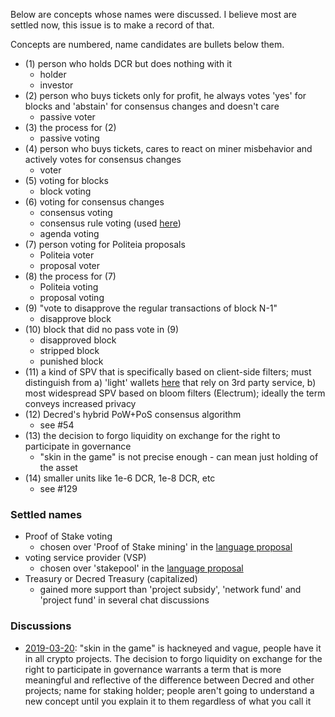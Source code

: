 Below are concepts whose names were discussed. I believe most are settled now, this issue is to make a record of that.

Concepts are numbered, name candidates are bullets below them.

- (1) person who holds DCR but does nothing with it
  * holder
  * investor
- (2) person who buys tickets only for profit, he always votes 'yes' for blocks and 'abstain' for consensus changes and doesn't care
  * passive voter
- (3) the process for (2)
  * passive voting
- (4) person who buys tickets, cares to react on miner misbehavior and actively votes for consensus changes
  * voter
- (5) voting for blocks
  * block voting
- (6) voting for consensus changes
  * consensus voting
  * consensus rule voting (used [here](https://github.com/decred/dcrdocs/pull/733/files))
  * agenda voting
- (7) person voting for Politeia proposals
  * Politeia voter
  * proposal voter
- (8) the process for (7)
  * Politeia voting
  * proposal voting
- (9) "vote to disapprove the regular transactions of block N-1"
  * disapprove block
- (10) block that did no pass vote in (9)
  * disapproved block
  * stripped block
  * punished block
- (11) a kind of SPV that is specifically based on client-side filters; must distinguish from a) 'light' wallets [here](https://docs.decred.org/wallets/spv/) that rely on 3rd party service, b) most widespread SPV based on bloom filters (Electrum); ideally the term conveys increased privacy
- (12) Decred's hybrid PoW+PoS consensus algorithm
  * see #54
- (13) the decision to forgo liquidity on exchange for the right to participate in governance
  * "skin in the game" is not precise enough - can mean just holding of the asset
- (14) smaller units like 1e-6 DCR, 1e-8 DCR, etc
  * see #129

### Settled names

* Proof of Stake voting
  * chosen over 'Proof of Stake mining' in the [language proposal](https://proposals.decred.org/proposals/522652954ea7998f3fca95b9c4ca8907820eb785877dcf7fba92307131818c75)
* voting service provider (VSP)
  * chosen over 'stakepool' in the [language proposal](https://proposals.decred.org/proposals/522652954ea7998f3fca95b9c4ca8907820eb785877dcf7fba92307131818c75)
* Treasury or Decred Treasury (capitalized)
  * gained more support than 'project subsidy', 'network fund' and 'project fund' in several chat discussions

### Discussions

* [2019-03-20](https://matrix.to/#/!lbzTjhzNbIaDbuAxkS:decred.org/$155309851735051wGBlh:decred.org): "skin in the game" is hackneyed and vague, people have it in all crypto projects. The decision to forgo liquidity on exchange for the right to participate in governance warrants a term that is more meaningful and reflective of the difference between Decred and other projects; name for staking holder; people aren't going to understand a new concept until you explain it to them regardless of what you call it

